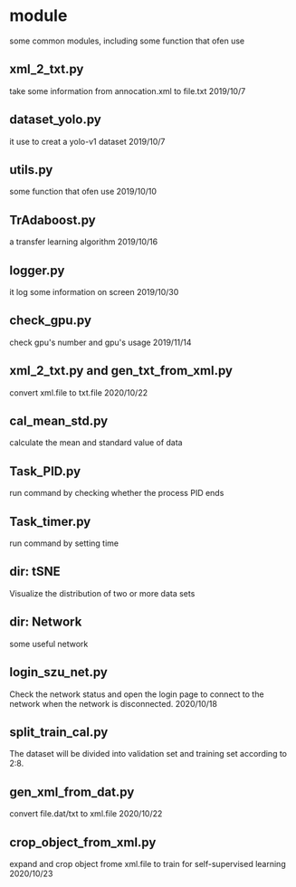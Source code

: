 # module
some common modules, including some function that ofen use

## xml_2_txt.py
take some information from annocation.xml to file.txt 	2019/10/7

## dataset_yolo.py
it use to creat a yolo-v1 dataset	2019/10/7

## utils.py
some function that ofen use		2019/10/10

## TrAdaboost.py
a transfer learning algorithm		2019/10/16

## logger.py
it log some information on screen		2019/10/30

## check_gpu.py
check gpu's number and gpu's usage		2019/11/14

## xml_2_txt.py and gen_txt_from_xml.py
convert xml.file to txt.file    2020/10/22

## cal_mean_std.py
calculate the mean and standard value of data

## Task_PID.py
run command by checking whether the process PID ends

## Task_timer.py
run command by setting time

## dir: tSNE
Visualize the distribution of two or more data sets

## dir: Network
some useful network

## login_szu_net.py
Check the network status and open the login page to connect to the network when the network is disconnected.    2020/10/18

## split_train_cal.py
The dataset will be divided into validation set and training set according to 2:8.

## gen_xml_from_dat.py
convert file.dat/txt to xml.file    2020/10/22

## crop_object_from_xml.py
expand and crop object frome xml.file to train for self-supervised learning   2020/10/23 
